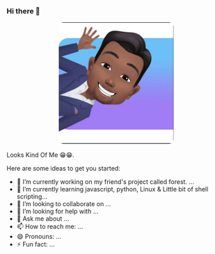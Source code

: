 ### Hi there 👋

<!--
**itsAnju/itsAnju** is a ✨ _special_ ✨ repository because its `README.md` (this file) appears on your GitHub profile.
-->
<p align="center">
  <img src="https://github.com/itsAnju/itsAnju/blob/master/Capture.PNG" alt="Avatar" width="264" height="280" style="Border-radius: 10px 10px 10px 10px;" />
  <p>Looks Kind Of Me 😁😁.</p>
</p>

Here are some ideas to get you started:

- 🔭 I’m currently working on my friend's project called forest. ...
- 🌱 I’m currently learning javascript, python, Linux & Little bit of shell scripting...
- 👯 I’m looking to collaborate on ...
- 🤔 I’m looking for help with ...
- 💬 Ask me about ...
- 📫 How to reach me: ...
- 😄 Pronouns: ...
- ⚡ Fun fact: ...

